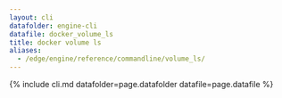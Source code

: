 ```yaml
---
layout: cli
datafolder: engine-cli
datafile: docker_volume_ls
title: docker volume ls
aliases:
  - /edge/engine/reference/commandline/volume_ls/
---
```

<!--
This page is automatically generated from Docker's source code. If you want to
suggest a change to the text that appears here, open a ticket or pull request
in the source repository on GitHub:

https://github.com/docker/cli
-->

{% include cli.md datafolder=page.datafolder datafile=page.datafile %}
